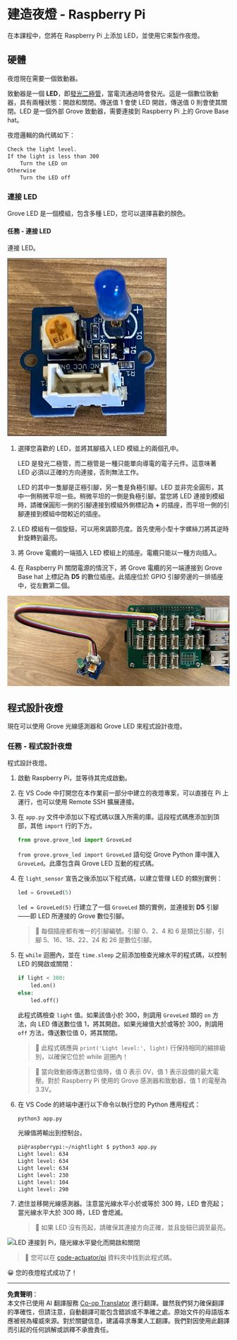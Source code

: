 <!--
CO_OP_TRANSLATOR_METADATA:
{
  "original_hash": "4db8a3879a53490513571df2f6cf7641",
  "translation_date": "2025-08-26T23:27:22+00:00",
  "source_file": "1-getting-started/lessons/3-sensors-and-actuators/pi-actuator.md",
  "language_code": "mo"
}
-->
# 建造夜燈 - Raspberry Pi

在本課程中，您將在 Raspberry Pi 上添加 LED，並使用它來製作夜燈。

## 硬體

夜燈現在需要一個致動器。

致動器是一個 **LED**，即[發光二極管](https://wikipedia.org/wiki/Light-emitting_diode)，當電流通過時會發光。這是一個數位致動器，具有兩種狀態：開啟和關閉。傳送值 1 會使 LED 開啟，傳送值 0 則會使其關閉。LED 是一個外部 Grove 致動器，需要連接到 Raspberry Pi 上的 Grove Base hat。

夜燈邏輯的偽代碼如下：

```output
Check the light level.
If the light is less than 300
    Turn the LED on
Otherwise
    Turn the LED off
```

### 連接 LED

Grove LED 是一個模組，包含多種 LED，您可以選擇喜歡的顏色。

#### 任務 - 連接 LED

連接 LED。

![Grove LED](../../../../../translated_images/grove-led.6c853be93f473cf2c439cfc74bb1064732b22251a83cedf66e62f783f9cc1a79.mo.png)

1. 選擇您喜歡的 LED，並將其腳插入 LED 模組上的兩個孔中。

    LED 是發光二極管，而二極管是一種只能單向導電的電子元件。這意味著 LED 必須以正確的方向連接，否則無法工作。

    LED 的其中一隻腳是正極引腳，另一隻是負極引腳。LED 並非完全圓形，其中一側稍微平坦一些。稍微平坦的一側是負極引腳。當您將 LED 連接到模組時，請確保圓形一側的引腳連接到模組外側標記為 **+** 的插座，而平坦一側的引腳連接到模組中間較近的插座。

1. LED 模組有一個旋鈕，可以用來調節亮度。首先使用小型十字螺絲刀將其逆時針旋轉到最亮。

1. 將 Grove 電纜的一端插入 LED 模組上的插座。電纜只能以一種方向插入。

1. 在 Raspberry Pi 關閉電源的情況下，將 Grove 電纜的另一端連接到 Grove Base hat 上標記為 **D5** 的數位插座。此插座位於 GPIO 引腳旁邊的一排插座中，從左數第二個。

![Grove LED 連接到 D5 插座](../../../../../translated_images/pi-led.97f1d474981dc35d1c7996c7b17de355d3d0a6bc9606d79fa5f89df933415122.mo.png)

## 程式設計夜燈

現在可以使用 Grove 光線感測器和 Grove LED 來程式設計夜燈。

### 任務 - 程式設計夜燈

程式設計夜燈。

1. 啟動 Raspberry Pi，並等待其完成啟動。

1. 在 VS Code 中打開您在本作業前一部分中建立的夜燈專案，可以直接在 Pi 上運行，也可以使用 Remote SSH 擴展連接。

1. 在 `app.py` 文件中添加以下程式碼以匯入所需的庫。這段程式碼應添加到頂部，其他 `import` 行的下方。

    ```python
    from grove.grove_led import GroveLed
    ```

    `from grove.grove_led import GroveLed` 語句從 Grove Python 庫中匯入 `GroveLed`。此庫包含與 Grove LED 互動的程式碼。

1. 在 `light_sensor` 宣告之後添加以下程式碼，以建立管理 LED 的類別實例：

    ```python
    led = GroveLed(5)
    ```

    `led = GroveLed(5)` 行建立了一個 `GroveLed` 類的實例，並連接到 **D5** 引腳——即 LED 所連接的 Grove 數位引腳。

    > 💁 每個插座都有唯一的引腳編號。引腳 0、2、4 和 6 是類比引腳，引腳 5、16、18、22、24 和 26 是數位引腳。

1. 在 `while` 迴圈內，並在 `time.sleep` 之前添加檢查光線水平的程式碼，以控制 LED 的開啟或關閉：

    ```python
    if light < 300:
        led.on()
    else:
        led.off()
    ```

    此程式碼檢查 `light` 值。如果該值小於 300，則調用 `GroveLed` 類的 `on` 方法，向 LED 傳送數位值 1，將其開啟。如果光線值大於或等於 300，則調用 `off` 方法，傳送數位值 0，將其關閉。

    > 💁 此程式碼應與 `print('Light level:', light)` 行保持相同的縮排級別，以確保它位於 while 迴圈內！

    > 💁 當向致動器傳送數位值時，值 0 表示 0V，值 1 表示設備的最大電壓。對於 Raspberry Pi 使用的 Grove 感測器和致動器，值 1 的電壓為 3.3V。

1. 在 VS Code 的終端中運行以下命令以執行您的 Python 應用程式：

    ```sh
    python3 app.py
    ```

    光線值將輸出到控制台。

    ```output
    pi@raspberrypi:~/nightlight $ python3 app.py 
    Light level: 634
    Light level: 634
    Light level: 634
    Light level: 230
    Light level: 104
    Light level: 290
    ```

1. 遮住並移開光線感測器。注意當光線水平小於或等於 300 時，LED 會亮起；當光線水平大於 300 時，LED 會熄滅。

    > 💁 如果 LED 沒有亮起，請確保其連接方向正確，並且旋鈕已調至最亮。

![LED 連接到 Pi，隨光線水平變化而開啟和關閉](../../../../../images/pi-running-assignment-1-1.gif)

> 💁 您可以在 [code-actuator/pi](../../../../../1-getting-started/lessons/3-sensors-and-actuators/code-actuator/pi) 資料夾中找到此程式碼。

😀 您的夜燈程式成功了！

---

**免責聲明**：  
本文件已使用 AI 翻譯服務 [Co-op Translator](https://github.com/Azure/co-op-translator) 進行翻譯。雖然我們努力確保翻譯的準確性，但請注意，自動翻譯可能包含錯誤或不準確之處。原始文件的母語版本應被視為權威來源。對於關鍵信息，建議尋求專業人工翻譯。我們對因使用此翻譯而引起的任何誤解或誤釋不承擔責任。